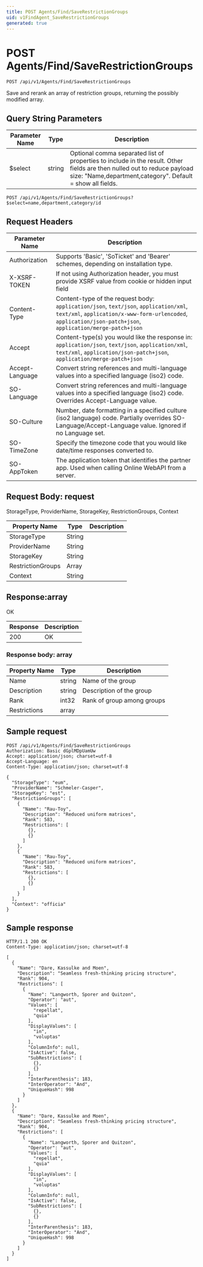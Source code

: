```yaml
---
title: POST Agents/Find/SaveRestrictionGroups
uid: v1FindAgent_SaveRestrictionGroups
generated: true
---
```


# POST Agents/Find/SaveRestrictionGroups

```http
POST /api/v1/Agents/Find/SaveRestrictionGroups
```

Save and rerank an array of restriction groups, returning the possibly modified array.







## Query String Parameters

| Parameter Name | Type |  Description |
|----------------|------|--------------|
| $select | string |  Optional comma separated list of properties to include in the result. Other fields are then nulled out to reduce payload size: "Name,department,category". Default = show all fields. |

```http
POST /api/v1/Agents/Find/SaveRestrictionGroups?$select=name,department,category/id
```


## Request Headers

| Parameter Name | Description |
|----------------|-------------|
| Authorization  | Supports 'Basic', 'SoTicket' and 'Bearer' schemes, depending on installation type. |
| X-XSRF-TOKEN   | If not using Authorization header, you must provide XSRF value from cookie or hidden input field |
| Content-Type | Content-type of the request body: `application/json`, `text/json`, `application/xml`, `text/xml`, `application/x-www-form-urlencoded`, `application/json-patch+json`, `application/merge-patch+json` |
| Accept         | Content-type(s) you would like the response in: `application/json`, `text/json`, `application/xml`, `text/xml`, `application/json-patch+json`, `application/merge-patch+json` |
| Accept-Language | Convert string references and multi-language values into a specified language (iso2) code. |
| SO-Language | Convert string references and multi-language values into a specified language (iso2) code. Overrides Accept-Language value. |
| SO-Culture | Number, date formatting in a specified culture (iso2 language) code. Partially overrides SO-Language/Accept-Language value. Ignored if no Language set. |
| SO-TimeZone | Specify the timezone code that you would like date/time responses converted to. |
| SO-AppToken | The application token that identifies the partner app. Used when calling Online WebAPI from a server. |

## Request Body: request 

StorageType, ProviderName, StorageKey, RestrictionGroups, Context 

| Property Name | Type |  Description |
|----------------|------|--------------|
| StorageType | String |  |
| ProviderName | String |  |
| StorageKey | String |  |
| RestrictionGroups | Array |  |
| Context | String |  |

## Response:array

OK

| Response | Description |
|----------------|-------------|
| 200 | OK |

### Response body: array

| Property Name | Type |  Description |
|----------------|------|--------------|
| Name | string | Name of the group |
| Description | string | Description of the group |
| Rank | int32 | Rank of group among groups |
| Restrictions | array |  |

## Sample request

```http!
POST /api/v1/Agents/Find/SaveRestrictionGroups
Authorization: Basic dGplMDpUamUw
Accept: application/json; charset=utf-8
Accept-Language: en
Content-Type: application/json; charset=utf-8

{
  "StorageType": "eum",
  "ProviderName": "Schmeler-Casper",
  "StorageKey": "est",
  "RestrictionGroups": [
    {
      "Name": "Rau-Toy",
      "Description": "Reduced uniform matrices",
      "Rank": 583,
      "Restrictions": [
        {},
        {}
      ]
    },
    {
      "Name": "Rau-Toy",
      "Description": "Reduced uniform matrices",
      "Rank": 583,
      "Restrictions": [
        {},
        {}
      ]
    }
  ],
  "Context": "officia"
}
```

## Sample response

```http_
HTTP/1.1 200 OK
Content-Type: application/json; charset=utf-8

[
  {
    "Name": "Dare, Kassulke and Moen",
    "Description": "Seamless fresh-thinking pricing structure",
    "Rank": 904,
    "Restrictions": [
      {
        "Name": "Langworth, Sporer and Quitzon",
        "Operator": "aut",
        "Values": [
          "repellat",
          "quia"
        ],
        "DisplayValues": [
          "in",
          "voluptas"
        ],
        "ColumnInfo": null,
        "IsActive": false,
        "SubRestrictions": [
          {},
          {}
        ],
        "InterParenthesis": 183,
        "InterOperator": "And",
        "UniqueHash": 998
      }
    ]
  },
  {
    "Name": "Dare, Kassulke and Moen",
    "Description": "Seamless fresh-thinking pricing structure",
    "Rank": 904,
    "Restrictions": [
      {
        "Name": "Langworth, Sporer and Quitzon",
        "Operator": "aut",
        "Values": [
          "repellat",
          "quia"
        ],
        "DisplayValues": [
          "in",
          "voluptas"
        ],
        "ColumnInfo": null,
        "IsActive": false,
        "SubRestrictions": [
          {},
          {}
        ],
        "InterParenthesis": 183,
        "InterOperator": "And",
        "UniqueHash": 998
      }
    ]
  }
]
```